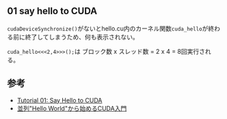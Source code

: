 ## 01 say hello to CUDA

`cudaDeviceSynchronize()`がないとhello.cu内のカーネル関数`cuda_hello`が終わる前に終了してしまうため、何も表示されない。

`cuda_hello<<<2,4>>>();`は ブロック数 x スレッド数 = 2 x 4 = 8回実行される。


## 参考
- [Tutorial 01: Say Hello to CUDA](https://cuda-tutorial.readthedocs.io/en/latest/tutorials/tutorial01/)
- [並列"Hello World"から始めるCUDA入門](https://qiita.com/JmpM/items/ada670ec80be9566269e)

